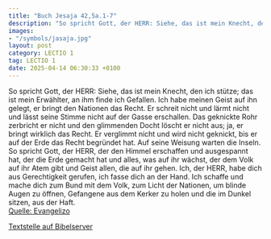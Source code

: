 ```yaml
---
title: "Buch Jesaja 42,5a.1-7"
description: "So spricht Gott, der HERR: Siehe, das ist mein Knecht, den ich stütze; das ist mein Erwählter, an ihm finde ich Gefallen. Ich habe meinen Geist auf ihn gelegt, er bringt den Nationen das Recht. Er schreit nicht und lärmt nicht und lässt seine Stimme nicht auf der Gasse erschallen...."
images:
- "/symbols/jasaja.jpg"
layout: post
category: LECTIO 1
tag: LECTIO 1
date: 2025-04-14 06:30:33 +0100
---
```

So spricht Gott, der HERR:
Siehe, das ist mein Knecht, den ich stütze; das ist mein Erwählter, an ihm finde ich Gefallen. Ich habe meinen Geist auf ihn gelegt, er bringt den Nationen das Recht.
Er schreit nicht und lärmt nicht und lässt seine Stimme nicht auf der Gasse erschallen.<!--more-->
Das geknickte Rohr zerbricht er nicht und den glimmenden Docht löscht er nicht aus; ja, er bringt wirklich das Recht.
Er verglimmt nicht und wird nicht geknickt, bis er auf der Erde das Recht begründet hat. Auf seine Weisung warten die Inseln.
So spricht Gott, der HERR, der den Himmel erschaffen und ausgespannt hat, der die Erde gemacht hat und alles, was auf ihr wächst, der dem Volk auf ihr Atem gibt und Geist allen, die auf ihr gehen.
Ich, der HERR, habe dich aus Gerechtigkeit gerufen, ich fasse dich an der Hand. Ich schaffe und mache dich zum Bund mit dem Volk, zum Licht der Nationen,
um blinde Augen zu öffnen, Gefangene aus dem Kerker zu holen und die im Dunkel sitzen, aus der Haft.<br>
[Quelle: Evangelizo](https://evangeliumtagfuertag.org/DE/gospel)

[Textstelle auf Bibelserver](https://www.bibleserver.com/EU/Jesaja42,5a.1-7)
